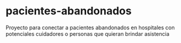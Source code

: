 # pacientes-abandonados
Proyecto para conectar a pacientes abandonados en hospitales con potenciales cuidadores o personas que quieran brindar asistencia
